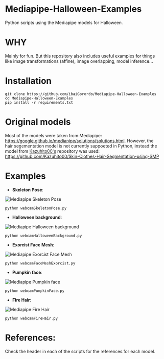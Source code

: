 # Mediapipe-Halloween-Examples
Python scripts using the Mediapipe models for Halloween.

# WHY
Mainly for fun. But this repository also includes useful examples for things like image transformations (affine), image overlapping, model inference...

# Installation
```
git clone https://github.com/ibaiGorordo/Mediapipe-Halloween-Examples
cd Mediapipe-Halloween-Examples
pip install -r requirements.txt
```
# Original models
Most of the models were taken from Mediapipe: https://google.github.io/mediapipe/solutions/solutions.html. However, the hair segementation model is not currently suppoeted in Python, instead the model from [Kazuhito00's](https://github.com/Kazuhito00) repository was used: https://github.com/Kazuhito00/Skin-Clothes-Hair-Segmentation-using-SMP

# Examples

 * **Skeleton Pose**:

  ![Mediapipe Skeleton Pose](https://github.com/ibaiGorordo/Mediapipe-Halloween-Examples/blob/main/doc/img/skeleton.gif)
 ```
 python webcamSkeletonPose.py
 ```

 * **Halloween background**:

  ![Mediapipe Halloween background](https://github.com/ibaiGorordo/Mediapipe-Halloween-Examples/blob/main/doc/img/halloween_background.gif)
 ```
 python webcamHalloweenBackground.py
 ```

 * **Exorcist Face Mesh**:

  ![Mediapipe Exorcist Face Mesh](https://github.com/ibaiGorordo/Mediapipe-Halloween-Examples/blob/main/doc/img/exorcist.gif)
 ```
 python webcamFaceMeshExorcist.py
 ```

 * **Pumpkin face**:

  ![Mediapipe Pumpkin face](https://github.com/ibaiGorordo/Mediapipe-Halloween-Examples/blob/main/doc/img/pumpkin_face.gif)
 ```
 python webcamPumpkinFace.py
 ```

 * **Fire Hair**:

  ![Mediapipe Fire Hair](https://github.com/ibaiGorordo/Mediapipe-Halloween-Examples/blob/main/doc/img/fire_hair.gif)
 ```
 python webcamFireHair.py
 ```
 



# References:
Check the header in each of the scripts for the references for each model.
